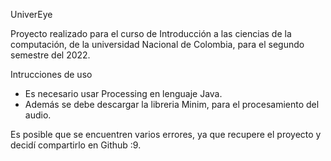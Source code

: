 UniverEye	

Proyecto realizado para el curso de Introducción a las ciencias de la computación, de la universidad Nacional de Colombia, para el segundo semestre del 2022.

Intrucciones de uso
-	Es necesario usar Processing en lenguaje Java.
-	Además se debe descargar la libreria Minim, para el procesamiento del audio.

Es posible que se encuentren varios errores, ya que recupere el proyecto y decidí compartirlo en Github :9.
